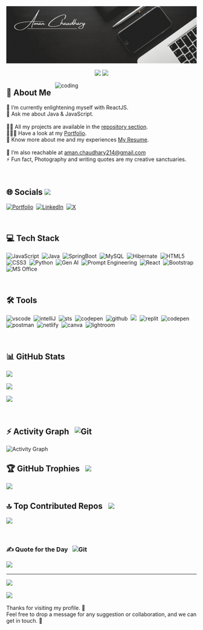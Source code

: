 <img alt="header" src="https://github.com/AmanChaudhary214/AmanChaudhary214/blob/main/Banner.gif">

<br>

<p align="center">
  <img src="https://readme-typing-svg.demolab.com/?lines=Hi+ 👋 +I'm+Aman Chaudhary;Full-Stack+Web+Developer👨‍💻+From+India.&%20Code&center=true&width=700&height=50&weight=700&size=25&duration=2000&pause=2000">
  <img src="https://user-images.githubusercontent.com/73097560/115834477-dbab4500-a447-11eb-908a-139a6edaec5c.gif">
</p> 


<img align="right" alt="coding" width="375" src="https://i.pinimg.com/originals/81/17/8b/81178b47a8598f0c81c4799f2cdd4057.gif">

## 💫 About Me
🌱 I’m currently enlightening myself with ReactJS.
<br>
💬 Ask me about Java & JavaScript.
<br>
<br>
👨‍💻 All my projects are available in the [repository section](https://github.com/AmanChaudhary214?tab=repositories).
<br>
👨🏻‍🎓 Have a look at my [Portfolio](https://amanchaudhary214.github.io/).
<br>
🔭 Know more about me and my experiences [My Resume](https://drive.google.com/file/d/1NT1qq1mVfUzGzIhus1TQxEwe6mbP6bsY/view?usp=drive_link).
<br>
<br>
🤝 I’m also reachable at aman.chaudhary214@gmail.com
<br>
⚡ Fun fact, Photography and writing quotes are my creative sanctuaries.

<br>

## 🌐 Socials <img src='https://raw.githubusercontent.com/ShahriarShafin/ShahriarShafin/main/Assets/handshake.gif' width="60px">
[![Portfolio](https://img.shields.io/badge/Portfolio-%23000000.svg?style=for-the-badge&logo=Airbnb&logoColor=E05757)](https://amanchaudhary214.github.io/)&nbsp;
[![LinkedIn](https://img.shields.io/badge/linkedin-%230077B5.svg?style=for-the-badge&logo=linkedin&logoColor=white)](https://linkedin.com/in/amanchaudhary214)&nbsp;
[![X](https://img.shields.io/badge/X-%23000000.svg?style=for-the-badge&logo=X&logoColor=white)](https://twitter.com/theaman214)&nbsp;

<br>

## 💻 Tech Stack
![JavaScript](https://img.shields.io/badge/javascript-%23323330.svg?style=for-the-badge&logo=javascript&logoColor=%23F7DF1E)&nbsp;
![Java](https://img.shields.io/badge/java-%23ED8B00.svg?style=for-the-badge&logo=openjdk&logoColor=white)&nbsp;
![SpringBoot](https://img.shields.io/badge/springboot-%236DB33F.svg?style=for-the-badge&logo=spring&logoColor=white)&nbsp;
![MySQL](https://img.shields.io/badge/MySQL-005C84?style=for-the-badge&logo=mysql&logoColor=white)&nbsp;
![Hibernate](https://img.shields.io/badge/Hibernate-59666C?style=for-the-badge&logo=Hibernate&logoColor=white)&nbsp;
![HTML5](https://img.shields.io/badge/html5-%23E34F26.svg?style=for-the-badge&logo=html5&logoColor=white)&nbsp;
![CSS3](https://img.shields.io/badge/css3-%231572B6.svg?style=for-the-badge&logo=css3&logoColor=white)&nbsp;
![Python](https://img.shields.io/badge/Python-14354C?style=for-the-badge&logo=python&logoColor=white)&nbsp;
![Gen AI](https://img.shields.io/badge/Gen_AI-00000F?style=for-the-badge&logo=openai&logoColor=white)&nbsp;
![Prompt Engineering](https://img.shields.io/badge/Prompt_Engineering-667881?style=for-the-badge&logo=openai&logoColor=white)&nbsp;
![React](https://img.shields.io/badge/React-20232A?style=for-the-badge&logo=react&logoColor=61DAFB)&nbsp;
![Bootstrap](https://img.shields.io/badge/Bootstrap-563D7C?style=for-the-badge&logo=bootstrap&logoColor=white)&nbsp;
![MS Office](https://img.shields.io/badge/Microsoft_Office-D83B01?style=for-the-badge&logo=microsoft-office&logoColor=white)&nbsp;


<br>

## 🛠️ Tools
<img src="https://img.shields.io/badge/VSCode-0078D4?style=for-the-badge&logo=visual%20studio%20code&logoColor=white" alt="vscode" />&nbsp;
<img src="https://img.shields.io/badge/IntelliJIDEA-F62E5B.svg?style=for-the-badge&logo=intellij-idea&logoColor=white" alt="intelliJ" />&nbsp;
<img src="https://img.shields.io/badge/STS-58b531?style=for-the-badge&logo=spring&logoColor=white" alt="sts"/>&nbsp;
<img src="https://img.shields.io/badge/MySQL-CommandLine-bcae79?style=for-the-badge&logo=mysql&logoColor=white" alt="codepen" />&nbsp;
<img src="https://img.shields.io/badge/GitHub-100000?style=for-the-badge&logo=github&logoColor=white" alt="github"/>&nbsp;
<img src="https://img.shields.io/badge/Git%20-%23F7DF1E.svg?&style=for-the-badge&color=blue&logo=Git&logoColor=white" />&nbsp;
<img src="https://img.shields.io/badge/replit-667881?style=for-the-badge&logo=replit&logoColor=white" alt="replit" />&nbsp;
<img src="https://img.shields.io/badge/Codepen-000000?style=for-the-badge&logo=codepen&logoColor=white" alt="codepen" />&nbsp;
<img src="https://img.shields.io/badge/Postman-FF6C37?style=for-the-badge&logo=Postman&logoColor=white" alt="postman"/>&nbsp;
<img src="https://img.shields.io/badge/Netlify-00C7B7?style=for-the-badge&logo=netlify&logoColor=white" alt="netlify" />&nbsp;
<img src="https://img.shields.io/badge/Canva-%2300C4CC.svg?&style=for-the-badge&logo=Canva&logoColor=white" alt="canva" />&nbsp;
<img src="https://img.shields.io/badge/Adobe%20Lightroom-31A8FF.svg?style=for-the-badge&logo=Adobe%20Lightroom&logoColor=white" alt="lightroom" />&nbsp;


<br>

## 📊 GitHub Stats
<!-- Total Stats -->
![](https://github-readme-stats-sigma-five.vercel.app/api?username=AmanChaudhary214&theme=gotham&hide_border=false&include_all_commits=false&count_private=true)<br/>
<!-- Streak Stats -->
![](https://github-readme-streak-stats.herokuapp.com/?user=AmanChaudhary214&theme=gotham&hide_border=false)<br/>
<!-- Top Languages -->
![](https://github-readme-stats.vercel.app/api/top-langs/?username=AmanChaudhary214&theme=dark&hide_border=false&include_all_commits=false&count_private=false&layout=compact)

<br>

## ⚡ Activity Graph &nbsp; <img src="https://media.giphy.com/media/W5eoZHPpUx9sapR0eu/giphy.gif" width="40px" alt="Git"/>
<img alt="Activity Graph" src="https://github-readme-activity-graph.vercel.app/graph?username=AmanChaudhary214&theme=gotham&hide_border=true"/>

## 🏆 GitHub Trophies &nbsp; <img src="https://media.giphy.com/media/iY8CRBdQXODJSCERIr/giphy.gif" width="40px">
![](https://github-profile-trophy.vercel.app/?username=AmanChaudhary214&theme=dark_dimmed&no-frame=false&no-bg=true&margin-w=4)

## 🔝 Top Contributed Repos &nbsp; <img src="https://media.giphy.com/media/iY8CRBdQXODJSCERIr/giphy.gif" width="40px">
![](https://github-contributor-stats.vercel.app/api?username=AmanChaudhary214&limit=5&theme=dark&combine_all_yearly_contributions=true)

<br>

### ✍️ Quote for the Day &nbsp; <img src="https://media.giphy.com/media/W5eoZHPpUx9sapR0eu/giphy.gif" width="40px" alt="Git"/>
![](https://quotes-github-readme.vercel.app/api?type=horizontal&theme=dark)

---
[![](https://visitcount.itsvg.in/api?id=AmanChaudhary214&icon=0&color=0)](https://visitcount.itsvg.in)

<img src="https://media.giphy.com/media/LnQjpWaON8nhr21vNW/giphy.gif" width="50">
<p>Thanks for visiting my profile. 🙏<br>Feel free to drop a message for any suggestion or collaboration, and we can get in touch. 🤝</p>
